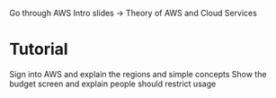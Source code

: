 Go through AWS Intro slides -> Theory of AWS and Cloud Services

# Tutorial 
Sign into AWS and explain the regions and simple concepts
Show the budget screen and explain people should restrict usage
